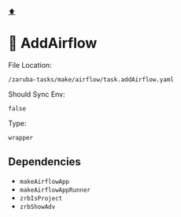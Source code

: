 [⬆️](./README.md)

# 🎐 AddAirflow

File Location:

    /zaruba-tasks/make/airflow/task.addAirflow.yaml

Should Sync Env:

    false

Type:

    wrapper


## Dependencies

* `makeAirflowApp`
* `makeAirflowAppRunner`
* `zrbIsProject`
* `zrbShowAdv`